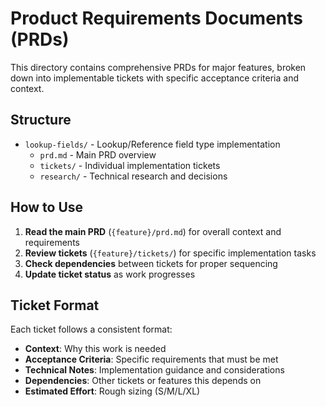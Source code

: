 # Product Requirements Documents (PRDs)

This directory contains comprehensive PRDs for major features, broken down into implementable tickets with specific acceptance criteria and context.

## Structure

- `lookup-fields/` - Lookup/Reference field type implementation
  - `prd.md` - Main PRD overview
  - `tickets/` - Individual implementation tickets
  - `research/` - Technical research and decisions

## How to Use

1. **Read the main PRD** (`{feature}/prd.md`) for overall context and requirements
2. **Review tickets** (`{feature}/tickets/`) for specific implementation tasks
3. **Check dependencies** between tickets for proper sequencing
4. **Update ticket status** as work progresses

## Ticket Format

Each ticket follows a consistent format:
- **Context**: Why this work is needed
- **Acceptance Criteria**: Specific requirements that must be met
- **Technical Notes**: Implementation guidance and considerations
- **Dependencies**: Other tickets or features this depends on
- **Estimated Effort**: Rough sizing (S/M/L/XL)